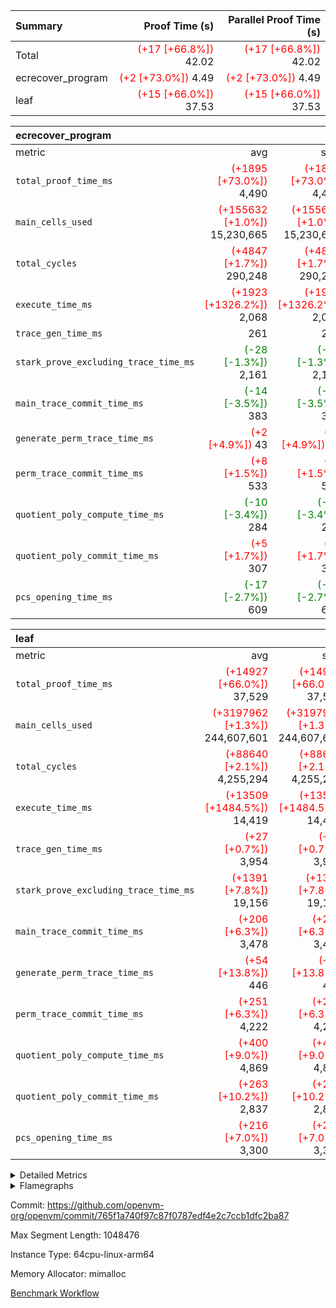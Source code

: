 | Summary | Proof Time (s) | Parallel Proof Time (s) |
|:---|---:|---:|
| Total | <span style='color: red'>(+17 [+66.8%])</span> 42.02 | <span style='color: red'>(+17 [+66.8%])</span> 42.02 |
| ecrecover_program | <span style='color: red'>(+2 [+73.0%])</span> 4.49 | <span style='color: red'>(+2 [+73.0%])</span> 4.49 |
| leaf | <span style='color: red'>(+15 [+66.0%])</span> 37.53 | <span style='color: red'>(+15 [+66.0%])</span> 37.53 |


| ecrecover_program |||||
|:---|---:|---:|---:|---:|
|metric|avg|sum|max|min|
| `total_proof_time_ms ` | <span style='color: red'>(+1895 [+73.0%])</span> 4,490 | <span style='color: red'>(+1895 [+73.0%])</span> 4,490 | <span style='color: red'>(+1895 [+73.0%])</span> 4,490 | <span style='color: red'>(+1895 [+73.0%])</span> 4,490 |
| `main_cells_used     ` | <span style='color: red'>(+155632 [+1.0%])</span> 15,230,665 | <span style='color: red'>(+155632 [+1.0%])</span> 15,230,665 | <span style='color: red'>(+155632 [+1.0%])</span> 15,230,665 | <span style='color: red'>(+155632 [+1.0%])</span> 15,230,665 |
| `total_cycles        ` | <span style='color: red'>(+4847 [+1.7%])</span> 290,248 | <span style='color: red'>(+4847 [+1.7%])</span> 290,248 | <span style='color: red'>(+4847 [+1.7%])</span> 290,248 | <span style='color: red'>(+4847 [+1.7%])</span> 290,248 |
| `execute_time_ms     ` | <span style='color: red'>(+1923 [+1326.2%])</span> 2,068 | <span style='color: red'>(+1923 [+1326.2%])</span> 2,068 | <span style='color: red'>(+1923 [+1326.2%])</span> 2,068 | <span style='color: red'>(+1923 [+1326.2%])</span> 2,068 |
| `trace_gen_time_ms   ` |  261 |  261 |  261 |  261 |
| `stark_prove_excluding_trace_time_ms` | <span style='color: green'>(-28 [-1.3%])</span> 2,161 | <span style='color: green'>(-28 [-1.3%])</span> 2,161 | <span style='color: green'>(-28 [-1.3%])</span> 2,161 | <span style='color: green'>(-28 [-1.3%])</span> 2,161 |
| `main_trace_commit_time_ms` | <span style='color: green'>(-14 [-3.5%])</span> 383 | <span style='color: green'>(-14 [-3.5%])</span> 383 | <span style='color: green'>(-14 [-3.5%])</span> 383 | <span style='color: green'>(-14 [-3.5%])</span> 383 |
| `generate_perm_trace_time_ms` | <span style='color: red'>(+2 [+4.9%])</span> 43 | <span style='color: red'>(+2 [+4.9%])</span> 43 | <span style='color: red'>(+2 [+4.9%])</span> 43 | <span style='color: red'>(+2 [+4.9%])</span> 43 |
| `perm_trace_commit_time_ms` | <span style='color: red'>(+8 [+1.5%])</span> 533 | <span style='color: red'>(+8 [+1.5%])</span> 533 | <span style='color: red'>(+8 [+1.5%])</span> 533 | <span style='color: red'>(+8 [+1.5%])</span> 533 |
| `quotient_poly_compute_time_ms` | <span style='color: green'>(-10 [-3.4%])</span> 284 | <span style='color: green'>(-10 [-3.4%])</span> 284 | <span style='color: green'>(-10 [-3.4%])</span> 284 | <span style='color: green'>(-10 [-3.4%])</span> 284 |
| `quotient_poly_commit_time_ms` | <span style='color: red'>(+5 [+1.7%])</span> 307 | <span style='color: red'>(+5 [+1.7%])</span> 307 | <span style='color: red'>(+5 [+1.7%])</span> 307 | <span style='color: red'>(+5 [+1.7%])</span> 307 |
| `pcs_opening_time_ms ` | <span style='color: green'>(-17 [-2.7%])</span> 609 | <span style='color: green'>(-17 [-2.7%])</span> 609 | <span style='color: green'>(-17 [-2.7%])</span> 609 | <span style='color: green'>(-17 [-2.7%])</span> 609 |

| leaf |||||
|:---|---:|---:|---:|---:|
|metric|avg|sum|max|min|
| `total_proof_time_ms ` | <span style='color: red'>(+14927 [+66.0%])</span> 37,529 | <span style='color: red'>(+14927 [+66.0%])</span> 37,529 | <span style='color: red'>(+14927 [+66.0%])</span> 37,529 | <span style='color: red'>(+14927 [+66.0%])</span> 37,529 |
| `main_cells_used     ` | <span style='color: red'>(+3197962 [+1.3%])</span> 244,607,601 | <span style='color: red'>(+3197962 [+1.3%])</span> 244,607,601 | <span style='color: red'>(+3197962 [+1.3%])</span> 244,607,601 | <span style='color: red'>(+3197962 [+1.3%])</span> 244,607,601 |
| `total_cycles        ` | <span style='color: red'>(+88640 [+2.1%])</span> 4,255,294 | <span style='color: red'>(+88640 [+2.1%])</span> 4,255,294 | <span style='color: red'>(+88640 [+2.1%])</span> 4,255,294 | <span style='color: red'>(+88640 [+2.1%])</span> 4,255,294 |
| `execute_time_ms     ` | <span style='color: red'>(+13509 [+1484.5%])</span> 14,419 | <span style='color: red'>(+13509 [+1484.5%])</span> 14,419 | <span style='color: red'>(+13509 [+1484.5%])</span> 14,419 | <span style='color: red'>(+13509 [+1484.5%])</span> 14,419 |
| `trace_gen_time_ms   ` | <span style='color: red'>(+27 [+0.7%])</span> 3,954 | <span style='color: red'>(+27 [+0.7%])</span> 3,954 | <span style='color: red'>(+27 [+0.7%])</span> 3,954 | <span style='color: red'>(+27 [+0.7%])</span> 3,954 |
| `stark_prove_excluding_trace_time_ms` | <span style='color: red'>(+1391 [+7.8%])</span> 19,156 | <span style='color: red'>(+1391 [+7.8%])</span> 19,156 | <span style='color: red'>(+1391 [+7.8%])</span> 19,156 | <span style='color: red'>(+1391 [+7.8%])</span> 19,156 |
| `main_trace_commit_time_ms` | <span style='color: red'>(+206 [+6.3%])</span> 3,478 | <span style='color: red'>(+206 [+6.3%])</span> 3,478 | <span style='color: red'>(+206 [+6.3%])</span> 3,478 | <span style='color: red'>(+206 [+6.3%])</span> 3,478 |
| `generate_perm_trace_time_ms` | <span style='color: red'>(+54 [+13.8%])</span> 446 | <span style='color: red'>(+54 [+13.8%])</span> 446 | <span style='color: red'>(+54 [+13.8%])</span> 446 | <span style='color: red'>(+54 [+13.8%])</span> 446 |
| `perm_trace_commit_time_ms` | <span style='color: red'>(+251 [+6.3%])</span> 4,222 | <span style='color: red'>(+251 [+6.3%])</span> 4,222 | <span style='color: red'>(+251 [+6.3%])</span> 4,222 | <span style='color: red'>(+251 [+6.3%])</span> 4,222 |
| `quotient_poly_compute_time_ms` | <span style='color: red'>(+400 [+9.0%])</span> 4,869 | <span style='color: red'>(+400 [+9.0%])</span> 4,869 | <span style='color: red'>(+400 [+9.0%])</span> 4,869 | <span style='color: red'>(+400 [+9.0%])</span> 4,869 |
| `quotient_poly_commit_time_ms` | <span style='color: red'>(+263 [+10.2%])</span> 2,837 | <span style='color: red'>(+263 [+10.2%])</span> 2,837 | <span style='color: red'>(+263 [+10.2%])</span> 2,837 | <span style='color: red'>(+263 [+10.2%])</span> 2,837 |
| `pcs_opening_time_ms ` | <span style='color: red'>(+216 [+7.0%])</span> 3,300 | <span style='color: red'>(+216 [+7.0%])</span> 3,300 | <span style='color: red'>(+216 [+7.0%])</span> 3,300 | <span style='color: red'>(+216 [+7.0%])</span> 3,300 |



<details>
<summary>Detailed Metrics</summary>

| group | num_segments | keygen_time_ms | commit_exe_time_ms |
| --- | --- | --- | --- |
| ecrecover_program | 1 | 1,014 | 11 | 

| group | air_name | quotient_deg | interactions | constraints |
| --- | --- | --- | --- | --- |
| ecrecover_program | AccessAdapterAir<16> | 2 | 5 | 14 | 
| ecrecover_program | AccessAdapterAir<2> | 2 | 5 | 14 | 
| ecrecover_program | AccessAdapterAir<32> | 2 | 5 | 14 | 
| ecrecover_program | AccessAdapterAir<4> | 2 | 5 | 14 | 
| ecrecover_program | AccessAdapterAir<64> | 2 | 5 | 14 | 
| ecrecover_program | AccessAdapterAir<8> | 2 | 5 | 14 | 
| ecrecover_program | BitwiseOperationLookupAir<8> | 2 | 2 | 4 | 
| ecrecover_program | KeccakVmAir | 2 | 321 | 4,571 | 
| ecrecover_program | MemoryMerkleAir<8> | 2 | 4 | 40 | 
| ecrecover_program | PersistentBoundaryAir<8> | 2 | 3 | 6 | 
| ecrecover_program | PhantomAir | 2 | 3 | 5 | 
| ecrecover_program | Poseidon2PeripheryAir<BabyBearParameters>, 1> | 2 | 1 | 286 | 
| ecrecover_program | ProgramAir | 1 | 1 | 4 | 
| ecrecover_program | RangeTupleCheckerAir<2> | 1 | 1 | 4 | 
| ecrecover_program | VariableRangeCheckerAir | 1 | 1 | 4 | 
| ecrecover_program | VmAirWrapper<Rv32BaseAluAdapterAir, BaseAluCoreAir<4, 8> | 2 | 19 | 43 | 
| ecrecover_program | VmAirWrapper<Rv32BaseAluAdapterAir, LessThanCoreAir<4, 8> | 2 | 17 | 39 | 
| ecrecover_program | VmAirWrapper<Rv32BaseAluAdapterAir, ShiftCoreAir<4, 8> | 2 | 23 | 90 | 
| ecrecover_program | VmAirWrapper<Rv32BranchAdapterAir, BranchEqualCoreAir<4> | 2 | 11 | 25 | 
| ecrecover_program | VmAirWrapper<Rv32BranchAdapterAir, BranchLessThanCoreAir<4, 8> | 2 | 13 | 41 | 
| ecrecover_program | VmAirWrapper<Rv32CondRdWriteAdapterAir, Rv32JalLuiCoreAir> | 2 | 10 | 22 | 
| ecrecover_program | VmAirWrapper<Rv32HintStoreAdapterAir, Rv32HintStoreCoreAir> | 2 | 15 | 17 | 
| ecrecover_program | VmAirWrapper<Rv32IsEqualModAdapterAir<2, 1, 32, 32>, ModularIsEqualCoreAir<32, 4, 8> | 2 | 25 | 223 | 
| ecrecover_program | VmAirWrapper<Rv32JalrAdapterAir, Rv32JalrCoreAir> | 2 | 16 | 20 | 
| ecrecover_program | VmAirWrapper<Rv32LoadStoreAdapterAir, LoadSignExtendCoreAir<4, 8> | 2 | 18 | 33 | 
| ecrecover_program | VmAirWrapper<Rv32LoadStoreAdapterAir, LoadStoreCoreAir<4> | 2 | 17 | 38 | 
| ecrecover_program | VmAirWrapper<Rv32MultAdapterAir, DivRemCoreAir<4, 8> | 2 | 25 | 88 | 
| ecrecover_program | VmAirWrapper<Rv32MultAdapterAir, MulHCoreAir<4, 8> | 2 | 24 | 38 | 
| ecrecover_program | VmAirWrapper<Rv32MultAdapterAir, MultiplicationCoreAir<4, 8> | 2 | 19 | 26 | 
| ecrecover_program | VmAirWrapper<Rv32RdWriteAdapterAir, Rv32AuipcCoreAir> | 2 | 11 | 15 | 
| ecrecover_program | VmAirWrapper<Rv32VecHeapAdapterAir<1, 2, 2, 32, 32>, EcDoubleCoreAir> | 2 | 411 | 513 | 
| ecrecover_program | VmAirWrapper<Rv32VecHeapAdapterAir<2, 1, 1, 32, 32>, FieldExpressionCoreAir> | 2 | 156 | 189 | 
| ecrecover_program | VmAirWrapper<Rv32VecHeapAdapterAir<2, 2, 2, 32, 32>, FieldExpressionCoreAir> | 2 | 422 | 456 | 
| ecrecover_program | VmConnectorAir | 2 | 3 | 9 | 
| leaf | AccessAdapterAir<2> | 4 | 5 | 12 | 
| leaf | AccessAdapterAir<4> | 4 | 5 | 12 | 
| leaf | AccessAdapterAir<8> | 4 | 5 | 12 | 
| leaf | FriReducedOpeningAir | 4 | 35 | 59 | 
| leaf | NativePoseidon2Air<BabyBearParameters>, 1> | 4 | 176 | 590 | 
| leaf | PhantomAir | 4 | 3 | 4 | 
| leaf | ProgramAir | 1 | 1 | 4 | 
| leaf | VariableRangeCheckerAir | 1 | 1 | 4 | 
| leaf | VmAirWrapper<BranchNativeAdapterAir, BranchEqualCoreAir<1> | 2 | 11 | 23 | 
| leaf | VmAirWrapper<JalNativeAdapterAir, JalCoreAir> | 4 | 7 | 6 | 
| leaf | VmAirWrapper<NativeAdapterAir<2, 0>, PublicValuesCoreAir> | 4 | 11 | 23 | 
| leaf | VmAirWrapper<NativeAdapterAir<2, 1>, FieldArithmeticCoreAir> | 4 | 15 | 23 | 
| leaf | VmAirWrapper<NativeLoadStoreAdapterAir<1>, NativeLoadStoreCoreAir<1> | 4 | 15 | 20 | 
| leaf | VmAirWrapper<NativeLoadStoreAdapterAir<4>, NativeLoadStoreCoreAir<4> | 4 | 15 | 20 | 
| leaf | VmAirWrapper<NativeVectorizedAdapterAir<4>, FieldExtensionCoreAir> | 4 | 15 | 23 | 
| leaf | VmConnectorAir | 4 | 3 | 8 | 
| leaf | VolatileBoundaryAir | 4 | 4 | 16 | 

| group | air_name | dsl_ir | idx | opcode | cells_used |
| --- | --- | --- | --- | --- | --- |
| leaf | <BranchNativeAdapterAir,BranchEqualCoreAir<1>> | AssertEqE | 0 | BNE | 892,124 | 
| leaf | <BranchNativeAdapterAir,BranchEqualCoreAir<1>> | AssertEqEI | 0 | BNE | 92 | 
| leaf | <BranchNativeAdapterAir,BranchEqualCoreAir<1>> | AssertEqF | 0 | BNE | 87,032 | 
| leaf | <BranchNativeAdapterAir,BranchEqualCoreAir<1>> | AssertEqV | 0 | BNE | 36,708 | 
| leaf | <BranchNativeAdapterAir,BranchEqualCoreAir<1>> | AssertEqVI | 0 | BNE | 9,867 | 
| leaf | <BranchNativeAdapterAir,BranchEqualCoreAir<1>> | AssertNonZero | 0 | BEQ | 23 | 
| leaf | <BranchNativeAdapterAir,BranchEqualCoreAir<1>> | IfEq | 0 | BNE | 3,128 | 
| leaf | <BranchNativeAdapterAir,BranchEqualCoreAir<1>> | IfEqI | 0 | BNE | 586,615 | 
| leaf | <BranchNativeAdapterAir,BranchEqualCoreAir<1>> | IfNe | 0 | BEQ | 3,197 | 
| leaf | <BranchNativeAdapterAir,BranchEqualCoreAir<1>> | IfNeI | 0 | BEQ | 4,255 | 
| leaf | <BranchNativeAdapterAir,BranchEqualCoreAir<1>> | ZipFor | 0 | BNE | 19,143,176 | 
| leaf | <JalNativeAdapterAir,JalCoreAir> |  | 0 | JAL | 10 | 
| leaf | <JalNativeAdapterAir,JalCoreAir> | IfEqI | 0 | JAL | 80,360 | 
| leaf | <JalNativeAdapterAir,JalCoreAir> | IfNe | 0 | JAL | 30 | 
| leaf | <JalNativeAdapterAir,JalCoreAir> | ZipFor | 0 | JAL | 359,620 | 
| leaf | <NativeAdapterAir<2, 0>,PublicValuesCoreAir> | Publish | 0 | PUBLISH | 828 | 
| leaf | <NativeAdapterAir<2, 1>,FieldArithmeticCoreAir> |  | 0 | ADD | 30 | 
| leaf | <NativeAdapterAir<2, 1>,FieldArithmeticCoreAir> | AddEFFI | 0 | ADD | 24,720 | 
| leaf | <NativeAdapterAir<2, 1>,FieldArithmeticCoreAir> | AddEFI | 0 | ADD | 239,640 | 
| leaf | <NativeAdapterAir<2, 1>,FieldArithmeticCoreAir> | AddEI | 0 | ADD | 5,559,240 | 
| leaf | <NativeAdapterAir<2, 1>,FieldArithmeticCoreAir> | AddF | 0 | ADD | 112,650 | 
| leaf | <NativeAdapterAir<2, 1>,FieldArithmeticCoreAir> | AddFI | 0 | ADD | 452,160 | 
| leaf | <NativeAdapterAir<2, 1>,FieldArithmeticCoreAir> | AddV | 0 | ADD | 1,358,190 | 
| leaf | <NativeAdapterAir<2, 1>,FieldArithmeticCoreAir> | AddVI | 0 | ADD | 3,098,520 | 
| leaf | <NativeAdapterAir<2, 1>,FieldArithmeticCoreAir> | Alloc | 0 | ADD | 3,366,900 | 
| leaf | <NativeAdapterAir<2, 1>,FieldArithmeticCoreAir> | Alloc | 0 | MUL | 929,490 | 
| leaf | <NativeAdapterAir<2, 1>,FieldArithmeticCoreAir> | CastFV | 0 | ADD | 5,820 | 
| leaf | <NativeAdapterAir<2, 1>,FieldArithmeticCoreAir> | DivEIN | 0 | ADD | 12,600 | 
| leaf | <NativeAdapterAir<2, 1>,FieldArithmeticCoreAir> | DivF | 0 | DIV | 211,680 | 
| leaf | <NativeAdapterAir<2, 1>,FieldArithmeticCoreAir> | DivFIN | 0 | DIV | 7,410 | 
| leaf | <NativeAdapterAir<2, 1>,FieldArithmeticCoreAir> | ImmE | 0 | ADD | 936,120 | 
| leaf | <NativeAdapterAir<2, 1>,FieldArithmeticCoreAir> | ImmF | 0 | ADD | 161,310 | 
| leaf | <NativeAdapterAir<2, 1>,FieldArithmeticCoreAir> | ImmV | 0 | ADD | 173,250 | 
| leaf | <NativeAdapterAir<2, 1>,FieldArithmeticCoreAir> | LoadE | 0 | ADD | 449,820 | 
| leaf | <NativeAdapterAir<2, 1>,FieldArithmeticCoreAir> | LoadE | 0 | MUL | 449,820 | 
| leaf | <NativeAdapterAir<2, 1>,FieldArithmeticCoreAir> | LoadF | 0 | ADD | 620,520 | 
| leaf | <NativeAdapterAir<2, 1>,FieldArithmeticCoreAir> | LoadF | 0 | MUL | 416,010 | 
| leaf | <NativeAdapterAir<2, 1>,FieldArithmeticCoreAir> | LoadHeapPtr | 0 | ADD | 30 | 
| leaf | <NativeAdapterAir<2, 1>,FieldArithmeticCoreAir> | LoadV | 0 | ADD | 2,077,110 | 
| leaf | <NativeAdapterAir<2, 1>,FieldArithmeticCoreAir> | LoadV | 0 | MUL | 1,865,940 | 
| leaf | <NativeAdapterAir<2, 1>,FieldArithmeticCoreAir> | MulEF | 0 | MUL | 120,960 | 
| leaf | <NativeAdapterAir<2, 1>,FieldArithmeticCoreAir> | MulEFI | 0 | MUL | 1,359,120 | 
| leaf | <NativeAdapterAir<2, 1>,FieldArithmeticCoreAir> | MulEI | 0 | ADD | 1,296,600 | 
| leaf | <NativeAdapterAir<2, 1>,FieldArithmeticCoreAir> | MulF | 0 | MUL | 964,770 | 
| leaf | <NativeAdapterAir<2, 1>,FieldArithmeticCoreAir> | MulFI | 0 | MUL | 108,600 | 
| leaf | <NativeAdapterAir<2, 1>,FieldArithmeticCoreAir> | MulVI | 0 | MUL | 472,080 | 
| leaf | <NativeAdapterAir<2, 1>,FieldArithmeticCoreAir> | NegE | 0 | MUL | 19,920 | 
| leaf | <NativeAdapterAir<2, 1>,FieldArithmeticCoreAir> | StoreE | 0 | ADD | 401,940 | 
| leaf | <NativeAdapterAir<2, 1>,FieldArithmeticCoreAir> | StoreE | 0 | MUL | 401,940 | 
| leaf | <NativeAdapterAir<2, 1>,FieldArithmeticCoreAir> | StoreF | 0 | ADD | 37,500 | 
| leaf | <NativeAdapterAir<2, 1>,FieldArithmeticCoreAir> | StoreF | 0 | MUL | 23,880 | 
| leaf | <NativeAdapterAir<2, 1>,FieldArithmeticCoreAir> | StoreHeapPtr | 0 | ADD | 30 | 
| leaf | <NativeAdapterAir<2, 1>,FieldArithmeticCoreAir> | StoreV | 0 | ADD | 641,790 | 
| leaf | <NativeAdapterAir<2, 1>,FieldArithmeticCoreAir> | StoreV | 0 | MUL | 435,390 | 
| leaf | <NativeAdapterAir<2, 1>,FieldArithmeticCoreAir> | SubEF | 0 | ADD | 874,080 | 
| leaf | <NativeAdapterAir<2, 1>,FieldArithmeticCoreAir> | SubEF | 0 | SUB | 291,360 | 
| leaf | <NativeAdapterAir<2, 1>,FieldArithmeticCoreAir> | SubEFI | 0 | ADD | 357,600 | 
| leaf | <NativeAdapterAir<2, 1>,FieldArithmeticCoreAir> | SubEI | 0 | ADD | 25,200 | 
| leaf | <NativeAdapterAir<2, 1>,FieldArithmeticCoreAir> | SubFI | 0 | SUB | 107,490 | 
| leaf | <NativeAdapterAir<2, 1>,FieldArithmeticCoreAir> | SubV | 0 | SUB | 258,150 | 
| leaf | <NativeAdapterAir<2, 1>,FieldArithmeticCoreAir> | SubVI | 0 | SUB | 29,130 | 
| leaf | <NativeAdapterAir<2, 1>,FieldArithmeticCoreAir> | SubVIN | 0 | SUB | 23,940 | 
| leaf | <NativeAdapterAir<2, 1>,FieldArithmeticCoreAir> | UnsafeCastVF | 0 | ADD | 5,610 | 
| leaf | <NativeAdapterAir<2, 1>,FieldArithmeticCoreAir> | ZipFor | 0 | ADD | 26,095,110 | 
| leaf | <NativeLoadStoreAdapterAir<1>,NativeLoadStoreCoreAir<1>> | LoadF | 0 | LOADW | 985,150 | 
| leaf | <NativeLoadStoreAdapterAir<1>,NativeLoadStoreCoreAir<1>> | LoadV | 0 | LOADW | 4,772,525 | 
| leaf | <NativeLoadStoreAdapterAir<1>,NativeLoadStoreCoreAir<1>> | StoreF | 0 | STOREW | 221,625 | 
| leaf | <NativeLoadStoreAdapterAir<1>,NativeLoadStoreCoreAir<1>> | StoreHintWord | 0 | HINT_STOREW | 18,784,550 | 
| leaf | <NativeLoadStoreAdapterAir<1>,NativeLoadStoreCoreAir<1>> | StoreV | 0 | STOREW | 1,762,050 | 
| leaf | <NativeLoadStoreAdapterAir<4>,NativeLoadStoreCoreAir<4>> | LoadE | 0 | LOADW | 1,953,164 | 
| leaf | <NativeLoadStoreAdapterAir<4>,NativeLoadStoreCoreAir<4>> | StoreE | 0 | STOREW | 638,588 | 
| leaf | <NativeVectorizedAdapterAir<4>,FieldExtensionCoreAir> | AddE | 0 | FE4ADD | 3,681,840 | 
| leaf | <NativeVectorizedAdapterAir<4>,FieldExtensionCoreAir> | DivE | 0 | BBE4DIV | 419,600 | 
| leaf | <NativeVectorizedAdapterAir<4>,FieldExtensionCoreAir> | DivEIN | 0 | BBE4DIV | 4,200 | 
| leaf | <NativeVectorizedAdapterAir<4>,FieldExtensionCoreAir> | MulE | 0 | BBE4MUL | 2,782,560 | 
| leaf | <NativeVectorizedAdapterAir<4>,FieldExtensionCoreAir> | MulEI | 0 | BBE4MUL | 432,200 | 
| leaf | <NativeVectorizedAdapterAir<4>,FieldExtensionCoreAir> | SubE | 0 | FE4SUB | 813,960 | 
| leaf | FriReducedOpeningAir | FriReducedOpening | 0 | FRI_REDUCED_OPENING | 63,705,600 | 
| leaf | PhantomAir | CT-ExtractPublicValuesCommit | 0 | PHANTOM | 12 | 
| leaf | PhantomAir | CT-InitializePcsConst | 0 | PHANTOM | 12 | 
| leaf | PhantomAir | CT-ReadProofsFromInput | 0 | PHANTOM | 12 | 
| leaf | PhantomAir | CT-VerifyProofs | 0 | PHANTOM | 12 | 
| leaf | PhantomAir | CT-cache-generator-powers | 0 | PHANTOM | 4,032 | 
| leaf | PhantomAir | CT-compute-reduced-opening | 0 | PHANTOM | 4,032 | 
| leaf | PhantomAir | CT-exp-reverse-bits-len | 0 | PHANTOM | 75,600 | 
| leaf | PhantomAir | CT-single-reduced-opening-eval | 0 | PHANTOM | 115,416 | 
| leaf | PhantomAir | CT-stage-c-build-rounds | 0 | PHANTOM | 12 | 
| leaf | PhantomAir | CT-stage-d-verifier-verify | 0 | PHANTOM | 12 | 
| leaf | PhantomAir | CT-stage-d-verify-pcs | 0 | PHANTOM | 12 | 
| leaf | PhantomAir | CT-stage-e-verify-constraints | 0 | PHANTOM | 12 | 
| leaf | PhantomAir | CT-verify-batch | 0 | PHANTOM | 4,032 | 
| leaf | PhantomAir | CT-verify-batch-ext | 0 | PHANTOM | 9,576 | 
| leaf | PhantomAir | CT-verify-query | 0 | PHANTOM | 504 | 
| leaf | PhantomAir | HintBitsF | 0 | PHANTOM | 1,158 | 
| leaf | PhantomAir | HintInputVec | 0 | PHANTOM | 150,792 | 
| leaf | VerifyBatchAir | Poseidon2CompressBabyBear | 0 | COMP_POS2 | 10,773 | 
| leaf | VerifyBatchAir | Poseidon2PermuteBabyBear | 0 | PERM_POS2 | 24,738 | 
| leaf | VerifyBatchAir | VerifyBatchExt | 0 | VERIFY_BATCH | 4,139,226 | 
| leaf | VerifyBatchAir | VerifyBatchFelt | 0 | VERIFY_BATCH | 28,807,002 | 

| group | air_name | dsl_ir | opcode | segment | cells_used |
| --- | --- | --- | --- | --- | --- |
| ecrecover_program | <Rv32BaseAluAdapterAir,BaseAluCoreAir<4, 8>> |  | ADD | 0 | 2,645,532 | 
| ecrecover_program | <Rv32BaseAluAdapterAir,BaseAluCoreAir<4, 8>> |  | AND | 0 | 559,512 | 
| ecrecover_program | <Rv32BaseAluAdapterAir,BaseAluCoreAir<4, 8>> |  | OR | 0 | 250,740 | 
| ecrecover_program | <Rv32BaseAluAdapterAir,BaseAluCoreAir<4, 8>> |  | SUB | 0 | 318,600 | 
| ecrecover_program | <Rv32BaseAluAdapterAir,BaseAluCoreAir<4, 8>> |  | XOR | 0 | 900 | 
| ecrecover_program | <Rv32BaseAluAdapterAir,LessThanCoreAir<4, 8>> |  | SLTU | 0 | 74,407 | 
| ecrecover_program | <Rv32BaseAluAdapterAir,ShiftCoreAir<4, 8>> |  | SLL | 0 | 228,536 | 
| ecrecover_program | <Rv32BaseAluAdapterAir,ShiftCoreAir<4, 8>> |  | SRL | 0 | 238,023 | 
| ecrecover_program | <Rv32BranchAdapterAir,BranchEqualCoreAir<4>> |  | BEQ | 0 | 275,912 | 
| ecrecover_program | <Rv32BranchAdapterAir,BranchEqualCoreAir<4>> |  | BNE | 0 | 124,202 | 
| ecrecover_program | <Rv32BranchAdapterAir,BranchLessThanCoreAir<4, 8>> |  | BGEU | 0 | 29,600 | 
| ecrecover_program | <Rv32BranchAdapterAir,BranchLessThanCoreAir<4, 8>> |  | BLT | 0 | 384 | 
| ecrecover_program | <Rv32BranchAdapterAir,BranchLessThanCoreAir<4, 8>> |  | BLTU | 0 | 719,648 | 
| ecrecover_program | <Rv32CondRdWriteAdapterAir,Rv32JalLuiCoreAir> |  | JAL | 0 | 22,734 | 
| ecrecover_program | <Rv32CondRdWriteAdapterAir,Rv32JalLuiCoreAir> |  | LUI | 0 | 50,292 | 
| ecrecover_program | <Rv32HintStoreAdapterAir,Rv32HintStoreCoreAir> |  | HINT_STOREW | 0 | 5,564 | 
| ecrecover_program | <Rv32IsEqualModAdapterAir<2, 1, 32, 32>,ModularIsEqualCoreAir<32, 4, 8>> |  | IS_EQ | 0 | 531,698 | 
| ecrecover_program | <Rv32IsEqualModAdapterAir<2, 1, 32, 32>,ModularIsEqualCoreAir<32, 4, 8>> |  | SETUP_ISEQ | 0 | 332 | 
| ecrecover_program | <Rv32JalrAdapterAir,Rv32JalrCoreAir> |  | JALR | 0 | 186,060 | 
| ecrecover_program | <Rv32LoadStoreAdapterAir,LoadSignExtendCoreAir<4, 8>> |  | LOADB | 0 | 132,300 | 
| ecrecover_program | <Rv32LoadStoreAdapterAir,LoadStoreCoreAir<4>> |  | LOADBU | 0 | 98,000 | 
| ecrecover_program | <Rv32LoadStoreAdapterAir,LoadStoreCoreAir<4>> |  | LOADW | 0 | 553,840 | 
| ecrecover_program | <Rv32LoadStoreAdapterAir,LoadStoreCoreAir<4>> |  | STOREB | 0 | 1,037,520 | 
| ecrecover_program | <Rv32LoadStoreAdapterAir,LoadStoreCoreAir<4>> |  | STOREW | 0 | 2,702,880 | 
| ecrecover_program | <Rv32MultAdapterAir,DivRemCoreAir<4, 8>> |  | DIVU | 0 | 285 | 
| ecrecover_program | <Rv32MultAdapterAir,MulHCoreAir<4, 8>> |  | MULHU | 0 | 195 | 
| ecrecover_program | <Rv32MultAdapterAir,MultiplicationCoreAir<4, 8>> |  | MUL | 0 | 79,329 | 
| ecrecover_program | <Rv32RdWriteAdapterAir,Rv32AuipcCoreAir> |  | AUIPC | 0 | 71,022 | 
| ecrecover_program | <Rv32VecHeapAdapterAir<1, 2, 2, 32, 32>,EcDoubleCoreAir> |  | EcDouble | 0 | 690,153 | 
| ecrecover_program | <Rv32VecHeapAdapterAir<2, 1, 1, 32, 32>,FieldExpressionCoreAir> |  | ModularAddSub | 0 | 2,388 | 
| ecrecover_program | <Rv32VecHeapAdapterAir<2, 1, 1, 32, 32>,FieldExpressionCoreAir> |  | ModularMulDiv | 0 | 8,352 | 
| ecrecover_program | <Rv32VecHeapAdapterAir<2, 2, 2, 32, 32>,FieldExpressionCoreAir> |  | EcAddNe | 0 | 449,394 | 
| ecrecover_program | KeccakVmAir |  | KECCAK256 | 0 | 379,680 | 
| ecrecover_program | PhantomAir |  | PHANTOM | 0 | 270 | 

| group | air_name | idx | rows | prep_cols | perm_cols | main_cols | cells |
| --- | --- | --- | --- | --- | --- | --- | --- |
| leaf | AccessAdapterAir<2> | 0 | 1,048,576 |  | 16 | 11 | 28,311,552 | 
| leaf | AccessAdapterAir<4> | 0 | 524,288 |  | 16 | 13 | 15,204,352 | 
| leaf | AccessAdapterAir<8> | 0 | 512 |  | 16 | 17 | 16,896 | 
| leaf | FriReducedOpeningAir | 0 | 1,048,576 |  | 76 | 64 | 146,800,640 | 
| leaf | NativePoseidon2Air<BabyBearParameters>, 1> | 0 | 131,072 |  | 356 | 399 | 98,959,360 | 
| leaf | PhantomAir | 0 | 65,536 |  | 8 | 6 | 917,504 | 
| leaf | ProgramAir | 0 | 524,288 |  | 8 | 10 | 9,437,184 | 
| leaf | VariableRangeCheckerAir | 0 | 262,144 | 2 | 8 | 1 | 2,359,296 | 
| leaf | VmAirWrapper<BranchNativeAdapterAir, BranchEqualCoreAir<1> | 0 | 1,048,576 |  | 28 | 23 | 53,477,376 | 
| leaf | VmAirWrapper<JalNativeAdapterAir, JalCoreAir> | 0 | 65,536 |  | 12 | 10 | 1,441,792 | 
| leaf | VmAirWrapper<NativeAdapterAir<2, 0>, PublicValuesCoreAir> | 0 | 64 |  | 16 | 23 | 2,496 | 
| leaf | VmAirWrapper<NativeAdapterAir<2, 1>, FieldArithmeticCoreAir> | 0 | 2,097,152 |  | 20 | 30 | 104,857,600 | 
| leaf | VmAirWrapper<NativeLoadStoreAdapterAir<1>, NativeLoadStoreCoreAir<1> | 0 | 2,097,152 |  | 36 | 25 | 127,926,272 | 
| leaf | VmAirWrapper<NativeLoadStoreAdapterAir<4>, NativeLoadStoreCoreAir<4> | 0 | 131,072 |  | 36 | 34 | 9,175,040 | 
| leaf | VmAirWrapper<NativeVectorizedAdapterAir<4>, FieldExtensionCoreAir> | 0 | 262,144 |  | 20 | 40 | 15,728,640 | 
| leaf | VmConnectorAir | 0 | 2 | 1 | 8 | 4 | 24 | 
| leaf | VolatileBoundaryAir | 0 | 2,097,152 |  | 8 | 11 | 39,845,888 | 

| group | air_name | segment | rows | prep_cols | perm_cols | main_cols | cells |
| --- | --- | --- | --- | --- | --- | --- | --- |
| ecrecover_program | AccessAdapterAir<16> | 0 | 16,384 |  | 24 | 25 | 802,816 | 
| ecrecover_program | AccessAdapterAir<2> | 0 | 256 |  | 24 | 11 | 8,960 | 
| ecrecover_program | AccessAdapterAir<32> | 0 | 8,192 |  | 24 | 41 | 532,480 | 
| ecrecover_program | AccessAdapterAir<4> | 0 | 128 |  | 24 | 13 | 4,736 | 
| ecrecover_program | AccessAdapterAir<8> | 0 | 32,768 |  | 24 | 17 | 1,343,488 | 
| ecrecover_program | BitwiseOperationLookupAir<8> | 0 | 65,536 | 3 | 8 | 2 | 655,360 | 
| ecrecover_program | KeccakVmAir | 0 | 128 |  | 1,288 | 3,164 | 569,856 | 
| ecrecover_program | MemoryMerkleAir<8> | 0 | 4,096 |  | 20 | 32 | 212,992 | 
| ecrecover_program | PersistentBoundaryAir<8> | 0 | 4,096 |  | 12 | 20 | 131,072 | 
| ecrecover_program | PhantomAir | 0 | 64 |  | 12 | 6 | 1,152 | 
| ecrecover_program | Poseidon2PeripheryAir<BabyBearParameters>, 1> | 0 | 2,048 |  | 8 | 300 | 630,784 | 
| ecrecover_program | ProgramAir | 0 | 16,384 |  | 8 | 10 | 294,912 | 
| ecrecover_program | RangeTupleCheckerAir<2> | 0 | 524,288 | 2 | 8 | 1 | 4,718,592 | 
| ecrecover_program | VariableRangeCheckerAir | 0 | 262,144 | 2 | 8 | 1 | 2,359,296 | 
| ecrecover_program | VmAirWrapper<Rv32BaseAluAdapterAir, BaseAluCoreAir<4, 8> | 0 | 131,072 |  | 80 | 36 | 15,204,352 | 
| ecrecover_program | VmAirWrapper<Rv32BaseAluAdapterAir, LessThanCoreAir<4, 8> | 0 | 2,048 |  | 40 | 37 | 157,696 | 
| ecrecover_program | VmAirWrapper<Rv32BaseAluAdapterAir, ShiftCoreAir<4, 8> | 0 | 16,384 |  | 52 | 53 | 1,720,320 | 
| ecrecover_program | VmAirWrapper<Rv32BranchAdapterAir, BranchEqualCoreAir<4> | 0 | 16,384 |  | 48 | 26 | 1,212,416 | 
| ecrecover_program | VmAirWrapper<Rv32BranchAdapterAir, BranchLessThanCoreAir<4, 8> | 0 | 32,768 |  | 56 | 32 | 2,883,584 | 
| ecrecover_program | VmAirWrapper<Rv32CondRdWriteAdapterAir, Rv32JalLuiCoreAir> | 0 | 4,096 |  | 44 | 18 | 253,952 | 
| ecrecover_program | VmAirWrapper<Rv32HintStoreAdapterAir, Rv32HintStoreCoreAir> | 0 | 256 |  | 36 | 26 | 15,872 | 
| ecrecover_program | VmAirWrapper<Rv32IsEqualModAdapterAir<2, 1, 32, 32>, ModularIsEqualCoreAir<32, 4, 8> | 0 | 4,096 |  | 56 | 166 | 909,312 | 
| ecrecover_program | VmAirWrapper<Rv32JalrAdapterAir, Rv32JalrCoreAir> | 0 | 8,192 |  | 36 | 28 | 524,288 | 
| ecrecover_program | VmAirWrapper<Rv32LoadStoreAdapterAir, LoadSignExtendCoreAir<4, 8> | 0 | 4,096 |  | 76 | 35 | 454,656 | 
| ecrecover_program | VmAirWrapper<Rv32LoadStoreAdapterAir, LoadStoreCoreAir<4> | 0 | 131,072 |  | 72 | 40 | 14,680,064 | 
| ecrecover_program | VmAirWrapper<Rv32MultAdapterAir, DivRemCoreAir<4, 8> | 0 | 8 |  | 104 | 57 | 1,288 | 
| ecrecover_program | VmAirWrapper<Rv32MultAdapterAir, MulHCoreAir<4, 8> | 0 | 8 |  | 100 | 39 | 1,112 | 
| ecrecover_program | VmAirWrapper<Rv32MultAdapterAir, MultiplicationCoreAir<4, 8> | 0 | 4,096 |  | 80 | 31 | 454,656 | 
| ecrecover_program | VmAirWrapper<Rv32RdWriteAdapterAir, Rv32AuipcCoreAir> | 0 | 4,096 |  | 28 | 21 | 200,704 | 
| ecrecover_program | VmAirWrapper<Rv32VecHeapAdapterAir<1, 2, 2, 32, 32>, EcDoubleCoreAir> | 0 | 2,048 |  | 828 | 543 | 2,807,808 | 
| ecrecover_program | VmAirWrapper<Rv32VecHeapAdapterAir<2, 1, 1, 32, 32>, FieldExpressionCoreAir> | 0 | 32 |  | 316 | 261 | 18,464 | 
| ecrecover_program | VmAirWrapper<Rv32VecHeapAdapterAir<2, 2, 2, 32, 32>, FieldExpressionCoreAir> | 0 | 1,024 |  | 848 | 619 | 1,502,208 | 
| ecrecover_program | VmConnectorAir | 0 | 2 | 1 | 12 | 4 | 32 | 

| group | chip_name | idx | rows_used |
| --- | --- | --- | --- |
| leaf | <BranchNativeAdapterAir,BranchEqualCoreAir<1>> | 0 | 902,879 | 
| leaf | <JalNativeAdapterAir,JalCoreAir> | 0 | 44,002 | 
| leaf | <NativeAdapterAir<2, 0>,PublicValuesCoreAir> | 0 | 36 | 
| leaf | <NativeAdapterAir<2, 1>,FieldArithmeticCoreAir> | 0 | 1,896,040 | 
| leaf | <NativeLoadStoreAdapterAir<1>,NativeLoadStoreCoreAir<1>> | 0 | 1,061,036 | 
| leaf | <NativeLoadStoreAdapterAir<4>,NativeLoadStoreCoreAir<4>> | 0 | 76,228 | 
| leaf | <NativeVectorizedAdapterAir<4>,FieldExtensionCoreAir> | 0 | 203,359 | 
| leaf | AccessAdapter<2> | 0 | 1,017,700 | 
| leaf | AccessAdapter<4> | 0 | 501,754 | 
| leaf | AccessAdapter<8> | 0 | 342 | 
| leaf | Boundary | 0 | 1,246,243 | 
| leaf | FriReducedOpeningAir | 0 | 995,400 | 
| leaf | PhantomAir | 0 | 60,873 | 
| leaf | ProgramChip | 0 | 520,606 | 
| leaf | VariableRangeCheckerAir | 0 | 262,144 | 
| leaf | VerifyBatchAir | 0 | 82,661 | 
| leaf | VmConnectorAir | 0 | 2 | 

| group | chip_name | segment | rows_used |
| --- | --- | --- | --- |
| ecrecover_program | <Rv32BaseAluAdapterAir,BaseAluCoreAir<4, 8>> | 0 | 104,869 | 
| ecrecover_program | <Rv32BaseAluAdapterAir,LessThanCoreAir<4, 8>> | 0 | 2,011 | 
| ecrecover_program | <Rv32BaseAluAdapterAir,ShiftCoreAir<4, 8>> | 0 | 8,803 | 
| ecrecover_program | <Rv32BranchAdapterAir,BranchEqualCoreAir<4>> | 0 | 15,389 | 
| ecrecover_program | <Rv32BranchAdapterAir,BranchLessThanCoreAir<4, 8>> | 0 | 23,426 | 
| ecrecover_program | <Rv32CondRdWriteAdapterAir,Rv32JalLuiCoreAir> | 0 | 4,057 | 
| ecrecover_program | <Rv32HintStoreAdapterAir,Rv32HintStoreCoreAir> | 0 | 214 | 
| ecrecover_program | <Rv32IsEqualModAdapterAir<2, 1, 32, 32>,ModularIsEqualCoreAir<32, 4, 8>> | 0 | 3,194 | 
| ecrecover_program | <Rv32JalrAdapterAir,Rv32JalrCoreAir> | 0 | 6,645 | 
| ecrecover_program | <Rv32LoadStoreAdapterAir,LoadSignExtendCoreAir<4, 8>> | 0 | 3,780 | 
| ecrecover_program | <Rv32LoadStoreAdapterAir,LoadStoreCoreAir<4>> | 0 | 109,806 | 
| ecrecover_program | <Rv32MultAdapterAir,DivRemCoreAir<4, 8>> | 0 | 5 | 
| ecrecover_program | <Rv32MultAdapterAir,MulHCoreAir<4, 8>> | 0 | 5 | 
| ecrecover_program | <Rv32MultAdapterAir,MultiplicationCoreAir<4, 8>> | 0 | 2,559 | 
| ecrecover_program | <Rv32RdWriteAdapterAir,Rv32AuipcCoreAir> | 0 | 3,383 | 
| ecrecover_program | <Rv32VecHeapAdapterAir<1, 2, 2, 32, 32>,EcDoubleCoreAir> | 0 | 1,271 | 
| ecrecover_program | <Rv32VecHeapAdapterAir<2, 1, 1, 32, 32>,FieldExpressionCoreAir> | 0 | 21 | 
| ecrecover_program | <Rv32VecHeapAdapterAir<2, 2, 2, 32, 32>,FieldExpressionCoreAir> | 0 | 726 | 
| ecrecover_program | AccessAdapter<16> | 0 | 13,306 | 
| ecrecover_program | AccessAdapter<2> | 0 | 132 | 
| ecrecover_program | AccessAdapter<32> | 0 | 6,654 | 
| ecrecover_program | AccessAdapter<4> | 0 | 68 | 
| ecrecover_program | AccessAdapter<8> | 0 | 27,216 | 
| ecrecover_program | Arc<BabyBearParameters>, 1> | 0 | 2,008 | 
| ecrecover_program | BitwiseOperationLookupAir<8> | 0 | 65,536 | 
| ecrecover_program | Boundary | 0 | 2,990 | 
| ecrecover_program | KeccakVmAir | 0 | 120 | 
| ecrecover_program | Merkle | 0 | 3,236 | 
| ecrecover_program | PhantomAir | 0 | 45 | 
| ecrecover_program | ProgramChip | 0 | 8,624 | 
| ecrecover_program | RangeTupleCheckerAir<2> | 0 | 524,288 | 
| ecrecover_program | VariableRangeCheckerAir | 0 | 262,144 | 
| ecrecover_program | VmConnectorAir | 0 | 2 | 

| group | dsl_ir | idx | opcode | frequency |
| --- | --- | --- | --- | --- |
| leaf |  | 0 | ADD | 2 | 
| leaf |  | 0 | JAL | 1 | 
| leaf | AddE | 0 | FE4ADD | 92,046 | 
| leaf | AddEFFI | 0 | ADD | 824 | 
| leaf | AddEFI | 0 | ADD | 7,988 | 
| leaf | AddEI | 0 | ADD | 185,308 | 
| leaf | AddF | 0 | ADD | 3,755 | 
| leaf | AddFI | 0 | ADD | 15,072 | 
| leaf | AddV | 0 | ADD | 45,273 | 
| leaf | AddVI | 0 | ADD | 103,284 | 
| leaf | Alloc | 0 | ADD | 112,230 | 
| leaf | Alloc | 0 | MUL | 30,983 | 
| leaf | AssertEqE | 0 | BNE | 38,788 | 
| leaf | AssertEqEI | 0 | BNE | 4 | 
| leaf | AssertEqF | 0 | BNE | 3,784 | 
| leaf | AssertEqV | 0 | BNE | 1,596 | 
| leaf | AssertEqVI | 0 | BNE | 429 | 
| leaf | AssertNonZero | 0 | BEQ | 1 | 
| leaf | CT-ExtractPublicValuesCommit | 0 | PHANTOM | 2 | 
| leaf | CT-InitializePcsConst | 0 | PHANTOM | 2 | 
| leaf | CT-ReadProofsFromInput | 0 | PHANTOM | 2 | 
| leaf | CT-VerifyProofs | 0 | PHANTOM | 2 | 
| leaf | CT-cache-generator-powers | 0 | PHANTOM | 672 | 
| leaf | CT-compute-reduced-opening | 0 | PHANTOM | 672 | 
| leaf | CT-exp-reverse-bits-len | 0 | PHANTOM | 12,600 | 
| leaf | CT-single-reduced-opening-eval | 0 | PHANTOM | 19,236 | 
| leaf | CT-stage-c-build-rounds | 0 | PHANTOM | 2 | 
| leaf | CT-stage-d-verifier-verify | 0 | PHANTOM | 2 | 
| leaf | CT-stage-d-verify-pcs | 0 | PHANTOM | 2 | 
| leaf | CT-stage-e-verify-constraints | 0 | PHANTOM | 2 | 
| leaf | CT-verify-batch | 0 | PHANTOM | 672 | 
| leaf | CT-verify-batch-ext | 0 | PHANTOM | 1,596 | 
| leaf | CT-verify-query | 0 | PHANTOM | 84 | 
| leaf | CastFV | 0 | ADD | 194 | 
| leaf | DivE | 0 | BBE4DIV | 10,490 | 
| leaf | DivEIN | 0 | ADD | 420 | 
| leaf | DivEIN | 0 | BBE4DIV | 105 | 
| leaf | DivF | 0 | DIV | 7,056 | 
| leaf | DivFIN | 0 | DIV | 247 | 
| leaf | FriReducedOpening | 0 | FRI_REDUCED_OPENING | 9,618 | 
| leaf | HintBitsF | 0 | PHANTOM | 193 | 
| leaf | HintInputVec | 0 | PHANTOM | 25,132 | 
| leaf | IfEq | 0 | BNE | 136 | 
| leaf | IfEqI | 0 | BNE | 25,505 | 
| leaf | IfEqI | 0 | JAL | 8,036 | 
| leaf | IfNe | 0 | BEQ | 139 | 
| leaf | IfNe | 0 | JAL | 3 | 
| leaf | IfNeI | 0 | BEQ | 185 | 
| leaf | ImmE | 0 | ADD | 31,204 | 
| leaf | ImmF | 0 | ADD | 5,377 | 
| leaf | ImmV | 0 | ADD | 5,775 | 
| leaf | LoadE | 0 | ADD | 14,994 | 
| leaf | LoadE | 0 | LOADW | 57,446 | 
| leaf | LoadE | 0 | MUL | 14,994 | 
| leaf | LoadF | 0 | ADD | 20,684 | 
| leaf | LoadF | 0 | LOADW | 39,406 | 
| leaf | LoadF | 0 | MUL | 13,867 | 
| leaf | LoadHeapPtr | 0 | ADD | 1 | 
| leaf | LoadV | 0 | ADD | 69,237 | 
| leaf | LoadV | 0 | LOADW | 190,901 | 
| leaf | LoadV | 0 | MUL | 62,198 | 
| leaf | MulE | 0 | BBE4MUL | 69,564 | 
| leaf | MulEF | 0 | MUL | 4,032 | 
| leaf | MulEFI | 0 | MUL | 45,304 | 
| leaf | MulEI | 0 | ADD | 43,220 | 
| leaf | MulEI | 0 | BBE4MUL | 10,805 | 
| leaf | MulF | 0 | MUL | 32,159 | 
| leaf | MulFI | 0 | MUL | 3,620 | 
| leaf | MulVI | 0 | MUL | 15,736 | 
| leaf | NegE | 0 | MUL | 664 | 
| leaf | Poseidon2CompressBabyBear | 0 | COMP_POS2 | 27 | 
| leaf | Poseidon2PermuteBabyBear | 0 | PERM_POS2 | 62 | 
| leaf | Publish | 0 | PUBLISH | 36 | 
| leaf | StoreE | 0 | ADD | 13,398 | 
| leaf | StoreE | 0 | MUL | 13,398 | 
| leaf | StoreE | 0 | STOREW | 18,782 | 
| leaf | StoreF | 0 | ADD | 1,250 | 
| leaf | StoreF | 0 | MUL | 796 | 
| leaf | StoreF | 0 | STOREW | 8,865 | 
| leaf | StoreHeapPtr | 0 | ADD | 1 | 
| leaf | StoreHintWord | 0 | HINT_STOREW | 751,382 | 
| leaf | StoreV | 0 | ADD | 21,393 | 
| leaf | StoreV | 0 | MUL | 14,513 | 
| leaf | StoreV | 0 | STOREW | 70,482 | 
| leaf | SubE | 0 | FE4SUB | 20,349 | 
| leaf | SubEF | 0 | ADD | 29,136 | 
| leaf | SubEF | 0 | SUB | 9,712 | 
| leaf | SubEFI | 0 | ADD | 11,920 | 
| leaf | SubEI | 0 | ADD | 840 | 
| leaf | SubFI | 0 | SUB | 3,583 | 
| leaf | SubV | 0 | SUB | 8,605 | 
| leaf | SubVI | 0 | SUB | 971 | 
| leaf | SubVIN | 0 | SUB | 798 | 
| leaf | UnsafeCastVF | 0 | ADD | 187 | 
| leaf | VerifyBatchExt | 0 | VERIFY_BATCH | 798 | 
| leaf | VerifyBatchFelt | 0 | VERIFY_BATCH | 336 | 
| leaf | ZipFor | 0 | ADD | 869,837 | 
| leaf | ZipFor | 0 | BNE | 832,312 | 
| leaf | ZipFor | 0 | JAL | 35,962 | 

| group | dsl_ir | opcode | segment | frequency |
| --- | --- | --- | --- | --- |
| ecrecover_program |  | ADD | 0 | 73,487 | 
| ecrecover_program |  | AND | 0 | 15,542 | 
| ecrecover_program |  | AUIPC | 0 | 3,383 | 
| ecrecover_program |  | BEQ | 0 | 10,612 | 
| ecrecover_program |  | BGEU | 0 | 925 | 
| ecrecover_program |  | BLT | 0 | 12 | 
| ecrecover_program |  | BLTU | 0 | 22,489 | 
| ecrecover_program |  | BNE | 0 | 4,777 | 
| ecrecover_program |  | DIVU | 0 | 5 | 
| ecrecover_program |  | EcAddNe | 0 | 726 | 
| ecrecover_program |  | EcDouble | 0 | 1,271 | 
| ecrecover_program |  | HINT_STOREW | 0 | 214 | 
| ecrecover_program |  | IS_EQ | 0 | 3,203 | 
| ecrecover_program |  | JAL | 0 | 1,263 | 
| ecrecover_program |  | JALR | 0 | 6,645 | 
| ecrecover_program |  | KECCAK256 | 0 | 5 | 
| ecrecover_program |  | LOADB | 0 | 3,780 | 
| ecrecover_program |  | LOADBU | 0 | 2,450 | 
| ecrecover_program |  | LOADW | 0 | 13,846 | 
| ecrecover_program |  | LUI | 0 | 2,794 | 
| ecrecover_program |  | MUL | 0 | 2,559 | 
| ecrecover_program |  | MULHU | 0 | 5 | 
| ecrecover_program |  | ModularAddSub | 0 | 12 | 
| ecrecover_program |  | ModularMulDiv | 0 | 32 | 
| ecrecover_program |  | OR | 0 | 6,965 | 
| ecrecover_program |  | PHANTOM | 0 | 45 | 
| ecrecover_program |  | SETUP_ISEQ | 0 | 2 | 
| ecrecover_program |  | SLL | 0 | 4,312 | 
| ecrecover_program |  | SLTU | 0 | 2,011 | 
| ecrecover_program |  | SRL | 0 | 4,491 | 
| ecrecover_program |  | STOREB | 0 | 25,938 | 
| ecrecover_program |  | STOREW | 0 | 67,572 | 
| ecrecover_program |  | SUB | 0 | 8,850 | 
| ecrecover_program |  | XOR | 0 | 25 | 

| group | idx | trace_gen_time_ms | total_proof_time_ms | total_cycles | total_cells | stark_prove_excluding_trace_time_ms | quotient_poly_compute_time_ms | quotient_poly_commit_time_ms | perm_trace_commit_time_ms | pcs_opening_time_ms | main_trace_commit_time_ms | main_cells_used | generate_perm_trace_time_ms | execute_time_ms |
| --- | --- | --- | --- | --- | --- | --- | --- | --- | --- | --- | --- | --- | --- | --- |
| leaf | 0 | 3,954 | 37,529 | 4,255,294 | 654,461,912 | 19,156 | 4,869 | 2,837 | 4,222 | 3,300 | 3,478 | 244,607,601 | 446 | 14,419 | 

| group | segment | trace_gen_time_ms | total_proof_time_ms | total_cycles | total_cells | stark_prove_excluding_trace_time_ms | quotient_poly_compute_time_ms | quotient_poly_commit_time_ms | perm_trace_commit_time_ms | pcs_opening_time_ms | main_trace_commit_time_ms | main_cells_used | generate_perm_trace_time_ms | execute_time_ms |
| --- | --- | --- | --- | --- | --- | --- | --- | --- | --- | --- | --- | --- | --- | --- |
| ecrecover_program | 0 | 261 | 4,490 | 290,248 | 55,288,711 | 2,161 | 284 | 307 | 533 | 609 | 383 | 15,230,665 | 43 | 2,068 | 

</details>


<details>
<summary>Flamegraphs</summary>

[![](https://openvm-public-data-sandbox-us-east-1.s3.us-east-1.amazonaws.com/benchmark/github/flamegraphs/765f1a740f97c87f0787edf4e2c7ccb1dfc2ba87/ecrecover-765f1a740f97c87f0787edf4e2c7ccb1dfc2ba87-ecrecover_program.dsl_ir.opcode.air_name.cells_used.reverse.svg)](https://openvm-public-data-sandbox-us-east-1.s3.us-east-1.amazonaws.com/benchmark/github/flamegraphs/765f1a740f97c87f0787edf4e2c7ccb1dfc2ba87/ecrecover-765f1a740f97c87f0787edf4e2c7ccb1dfc2ba87-ecrecover_program.dsl_ir.opcode.air_name.cells_used.reverse.svg)
[![](https://openvm-public-data-sandbox-us-east-1.s3.us-east-1.amazonaws.com/benchmark/github/flamegraphs/765f1a740f97c87f0787edf4e2c7ccb1dfc2ba87/ecrecover-765f1a740f97c87f0787edf4e2c7ccb1dfc2ba87-ecrecover_program.dsl_ir.opcode.air_name.cells_used.svg)](https://openvm-public-data-sandbox-us-east-1.s3.us-east-1.amazonaws.com/benchmark/github/flamegraphs/765f1a740f97c87f0787edf4e2c7ccb1dfc2ba87/ecrecover-765f1a740f97c87f0787edf4e2c7ccb1dfc2ba87-ecrecover_program.dsl_ir.opcode.air_name.cells_used.svg)
[![](https://openvm-public-data-sandbox-us-east-1.s3.us-east-1.amazonaws.com/benchmark/github/flamegraphs/765f1a740f97c87f0787edf4e2c7ccb1dfc2ba87/ecrecover-765f1a740f97c87f0787edf4e2c7ccb1dfc2ba87-ecrecover_program.dsl_ir.opcode.frequency.reverse.svg)](https://openvm-public-data-sandbox-us-east-1.s3.us-east-1.amazonaws.com/benchmark/github/flamegraphs/765f1a740f97c87f0787edf4e2c7ccb1dfc2ba87/ecrecover-765f1a740f97c87f0787edf4e2c7ccb1dfc2ba87-ecrecover_program.dsl_ir.opcode.frequency.reverse.svg)
[![](https://openvm-public-data-sandbox-us-east-1.s3.us-east-1.amazonaws.com/benchmark/github/flamegraphs/765f1a740f97c87f0787edf4e2c7ccb1dfc2ba87/ecrecover-765f1a740f97c87f0787edf4e2c7ccb1dfc2ba87-ecrecover_program.dsl_ir.opcode.frequency.svg)](https://openvm-public-data-sandbox-us-east-1.s3.us-east-1.amazonaws.com/benchmark/github/flamegraphs/765f1a740f97c87f0787edf4e2c7ccb1dfc2ba87/ecrecover-765f1a740f97c87f0787edf4e2c7ccb1dfc2ba87-ecrecover_program.dsl_ir.opcode.frequency.svg)
[![](https://openvm-public-data-sandbox-us-east-1.s3.us-east-1.amazonaws.com/benchmark/github/flamegraphs/765f1a740f97c87f0787edf4e2c7ccb1dfc2ba87/ecrecover-765f1a740f97c87f0787edf4e2c7ccb1dfc2ba87-leaf.dsl_ir.opcode.air_name.cells_used.reverse.svg)](https://openvm-public-data-sandbox-us-east-1.s3.us-east-1.amazonaws.com/benchmark/github/flamegraphs/765f1a740f97c87f0787edf4e2c7ccb1dfc2ba87/ecrecover-765f1a740f97c87f0787edf4e2c7ccb1dfc2ba87-leaf.dsl_ir.opcode.air_name.cells_used.reverse.svg)
[![](https://openvm-public-data-sandbox-us-east-1.s3.us-east-1.amazonaws.com/benchmark/github/flamegraphs/765f1a740f97c87f0787edf4e2c7ccb1dfc2ba87/ecrecover-765f1a740f97c87f0787edf4e2c7ccb1dfc2ba87-leaf.dsl_ir.opcode.air_name.cells_used.svg)](https://openvm-public-data-sandbox-us-east-1.s3.us-east-1.amazonaws.com/benchmark/github/flamegraphs/765f1a740f97c87f0787edf4e2c7ccb1dfc2ba87/ecrecover-765f1a740f97c87f0787edf4e2c7ccb1dfc2ba87-leaf.dsl_ir.opcode.air_name.cells_used.svg)
[![](https://openvm-public-data-sandbox-us-east-1.s3.us-east-1.amazonaws.com/benchmark/github/flamegraphs/765f1a740f97c87f0787edf4e2c7ccb1dfc2ba87/ecrecover-765f1a740f97c87f0787edf4e2c7ccb1dfc2ba87-leaf.dsl_ir.opcode.frequency.reverse.svg)](https://openvm-public-data-sandbox-us-east-1.s3.us-east-1.amazonaws.com/benchmark/github/flamegraphs/765f1a740f97c87f0787edf4e2c7ccb1dfc2ba87/ecrecover-765f1a740f97c87f0787edf4e2c7ccb1dfc2ba87-leaf.dsl_ir.opcode.frequency.reverse.svg)
[![](https://openvm-public-data-sandbox-us-east-1.s3.us-east-1.amazonaws.com/benchmark/github/flamegraphs/765f1a740f97c87f0787edf4e2c7ccb1dfc2ba87/ecrecover-765f1a740f97c87f0787edf4e2c7ccb1dfc2ba87-leaf.dsl_ir.opcode.frequency.svg)](https://openvm-public-data-sandbox-us-east-1.s3.us-east-1.amazonaws.com/benchmark/github/flamegraphs/765f1a740f97c87f0787edf4e2c7ccb1dfc2ba87/ecrecover-765f1a740f97c87f0787edf4e2c7ccb1dfc2ba87-leaf.dsl_ir.opcode.frequency.svg)

</details>

Commit: https://github.com/openvm-org/openvm/commit/765f1a740f97c87f0787edf4e2c7ccb1dfc2ba87

Max Segment Length: 1048476

Instance Type: 64cpu-linux-arm64

Memory Allocator: mimalloc

[Benchmark Workflow](https://github.com/openvm-org/openvm/actions/runs/12915781220)
